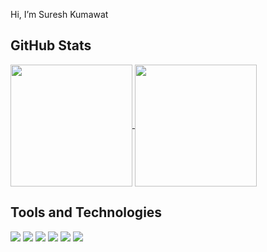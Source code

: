 Hi, I’m Suresh Kumawat

## GitHub Stats
<a href="https://github.com/bskumawat09">
  <img align="center" src="https://github-readme-stats.vercel.app/api?username=bskumawat09&show_icons=true&theme=tokyonight" height="195" />
</a>

<a href="https://github.com/bskumawat09">
  <img align="center" src="https://github-readme-stats.vercel.app/api/top-langs/?username=bskumawat09&hide=ejs&langs_count=3&theme=tokyonight" height="195" />
</a>

## Tools and Technologies
![](https://img.shields.io/badge/Code-C++-informational?style=flat&logo=c%2B%2B&logoColor=white&color=F1C40F)
![](https://img.shields.io/badge/Code-JavaScript-informational?style=flat&logo=javascript&logoColor=white&color=F1C40F)
![](https://img.shields.io/badge/Tools-Node.js-informational?style=flat&logo=node.js&logoColor=white&color=F1C40F)
![](https://img.shields.io/badge/Tools-Express-informational?style=flat&logo=express&logoColor=white&color=F1C40F)
![](https://img.shields.io/badge/Tools-MongoDB-informational?style=flat&logo=mongodb&logoColor=white&color=F1C40F)
![](https://img.shields.io/badge/Tools-VScode-informational?style=flat&logo=visualstudio&logoColor=white&color=F1C40F)
<!-- ![](https://img.shields.io/badge/Tools-Android-informational?style=flat&logo=android&logoColor=white&color=F1C40F) -->

<!-- <a href="https://github.com/bskumawat09">
  <img align="center" src="https://github-readme-stats.vercel.app/api/top-langs/?username=bskumawat09&hide=ejs&langs_count=3" />
</a>

<a href="https://github.com/bskumawat09">
  <img align="center" src="https://github-readme-stats.vercel.app/api?username=bskumawat09&show_icons=true&line_height=27&count_private=true" alt="Suresh's GitHub Stats" />
</a> -->
